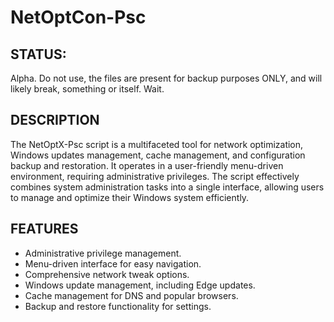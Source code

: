 # NetOptCon-Psc
## STATUS:
Alpha. Do not use, the files are present for backup purposes ONLY, and will likely break, something or itself. Wait.

## DESCRIPTION
The NetOptX-Psc script is a multifaceted tool for network optimization, Windows updates management, cache management, and configuration backup and restoration. It operates in a user-friendly menu-driven environment, requiring administrative privileges. The script effectively combines system administration tasks into a single interface, allowing users to manage and optimize their Windows system efficiently.

## FEATURES
- Administrative privilege management.
- Menu-driven interface for easy navigation.
- Comprehensive network tweak options.
- Windows update management, including Edge updates.
- Cache management for DNS and popular browsers.
- Backup and restore functionality for settings.
